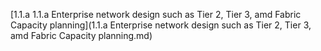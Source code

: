 [1.1.a 1.1.a Enterprise network design such as Tier 2, Tier 3, amd Fabric Capacity planning](1.1.a Enterprise network design such as Tier 2, Tier 3, amd Fabric Capacity planning.md)
